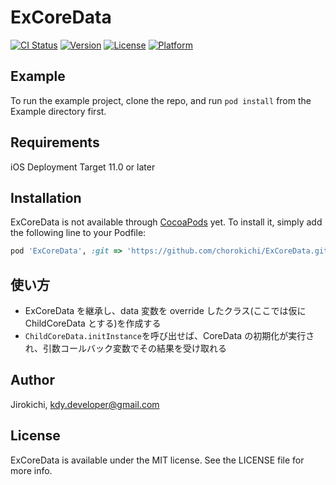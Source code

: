 # ExCoreData

[![CI Status](https://img.shields.io/travis/Jirokichi/ExCoreData.svg?style=flat)](https://travis-ci.org/Jirokichi/ExCoreData)
[![Version](https://img.shields.io/cocoapods/v/ExCoreData.svg?style=flat)](https://cocoapods.org/pods/ExCoreData)
[![License](https://img.shields.io/cocoapods/l/ExCoreData.svg?style=flat)](https://cocoapods.org/pods/ExCoreData)
[![Platform](https://img.shields.io/cocoapods/p/ExCoreData.svg?style=flat)](https://cocoapods.org/pods/ExCoreData)

## Example

To run the example project, clone the repo, and run `pod install` from the Example directory first.

## Requirements

iOS Deployment Target 11.0 or later

## Installation

ExCoreData is not available through [CocoaPods](https://cocoapods.org) yet. To install
it, simply add the following line to your Podfile:

```ruby
pod 'ExCoreData', :git => 'https://github.com/chorokichi/ExCoreData.git'
```

## 使い方

- ExCoreData を継承し、data 変数を override したクラス(ここでは仮に ChildCoreData とする)を作成する
- `ChildCoreData.initInstance`を呼び出せば、CoreData の初期化が実行され、引数コールバック変数でその結果を受け取れる

## Author

Jirokichi, kdy.developer@gmail.com

## License

ExCoreData is available under the MIT license. See the LICENSE file for more info.
